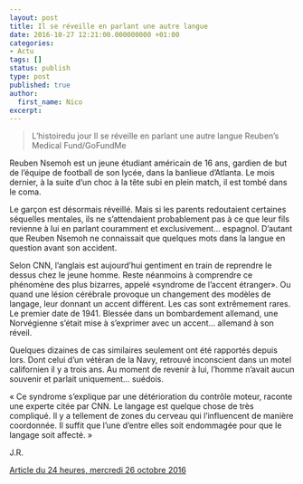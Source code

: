 ```yaml
---
layout: post
title: Il se réveille en parlant une autre langue
date: 2016-10-27 12:21:00.000000000 +01:00
categories:
- Actu
tags: []
status: publish
type: post
published: true
author:
  first_name: Nico
excerpt:
---
```



> L’histoiredu jour
> Il se réveille en parlant une autre langue
> Reuben’s Medical Fund/GoFundMe

Reuben Nsemoh est un jeune étudiant américain de 16 ans, gardien de but de l’équipe de football de son lycée, dans la banlieue d’Atlanta. Le mois dernier, à la suite d’un choc à la tête subi en plein match, il est tombé dans le coma.

Le garçon est désormais réveillé. Mais si les parents redoutaient certaines séquelles mentales, ils ne s’attendaient probablement pas à ce que leur fils revienne à lui en parlant couramment et exclusivement… espagnol. D’autant que Reuben Nsemoh ne connaissait que quelques mots dans la langue en question avant son accident.

Selon CNN, l’anglais est aujourd’hui gentiment en train de reprendre le dessus chez le jeune homme. Reste néanmoins à comprendre ce phénomène des plus bizarres, appelé «syndrome de l’accent étranger». Ou quand une lésion cérébrale provoque un changement des modèles de langage, leur donnant un accent différent. Les cas sont extrêmement rares. Le premier date de 1941. Blessée dans un bombardement allemand, une Norvégienne s’était mise à s’exprimer avec un accent… allemand à son réveil.

Quelques dizaines de cas similaires seulement ont été rapportés depuis lors. Dont celui d’un vétéran de la Navy, retrouvé inconscient dans un motel californien il y a trois ans. Au moment de revenir à lui, l’homme n’avait aucun souvenir et parlait uniquement… suédois.

« Ce syndrome s’explique par une détérioration du contrôle moteur, raconte une experte citée par CNN. Le langage est quelque chose de très compliqué. Il y a tellement de zones du cerveau qui l’influencent de manière coordonnée. Il suffit que l’une d’entre elles soit endommagée pour que le langage soit affecté. »

J.R.

[Article du 24 heures, mercredi 26 octobre 2016](/assets/2016-10-27-il-se-reveille-en-parlant-une-autre-langue.pdf)

